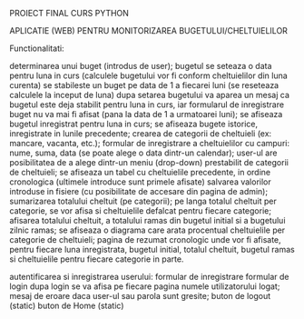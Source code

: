 
PROIECT FINAL CURS PYTHON

APLICATIE (WEB) PENTRU MONITORIZAREA BUGETULUI/CHELTUIELILOR


Functionalitati:

determinarea unui buget (introdus de user);
bugetul se seteaza o data pentru luna in curs (calculele bugetului vor fi conform cheltuielilor din luna curenta)
se stabileste un buget pe data de 1 a fiecarei luni (se reseteaza calculele la inceput de luna)
dupa setarea bugetului va aparea un mesaj ca bugetul este deja stabilit pentru luna in curs, iar formularul de inregistrare buget nu va mai fi afisat (pana la data de 1 a urmatoarei luni);
se afiseaza bugetul inregistrat pentru luna in curs;
se afiseaza bugete istorice, inregistrate in lunile precedente;
crearea de categorii de cheltuieli (ex: mancare, vacanta, etc.);
formular de inregistrare a cheltuielilor cu campuri: nume, suma, data (se poate alege o data dintr-un calendar);
user-ul are posibilitatea de a alege dintr-un meniu (drop-down) prestabilit de categorii de cheltuieli;
se afiseaza un tabel cu cheltuielile precedente, in ordine cronologica (ultimele introduce sunt primele afisate)
salvarea valorilor introduse in fisiere (cu posibilitate de accesare din pagina de admin);
sumarizarea totalului cheltuit (pe categorii);
pe langa totalul cheltuit per categorie, se vor afisa si cheltuielile defalcat pentru fiecare categorie;
afisarea totalului cheltuit, a totalului ramas din bugetul initial si a bugetului zilnic ramas;
se afiseaza o diagrama care arata procentual cheltuielile per categorie de cheltuieli;
pagina de rezumat cronologic unde vor fi afisate, pentru fiecare luna inregistrata, bugetul initial, totalul cheltuit, bugetul ramas si cheltuielile pentru fiecare categorie in parte.

autentificarea si inregistrarea userului:
formular de inregistrare
formular de login
dupa login se va afisa pe fiecare pagina numele utilizatorului logat;
mesaj de eroare daca user-ul sau parola sunt gresite;
buton de logout (static)
buton de Home (static)
